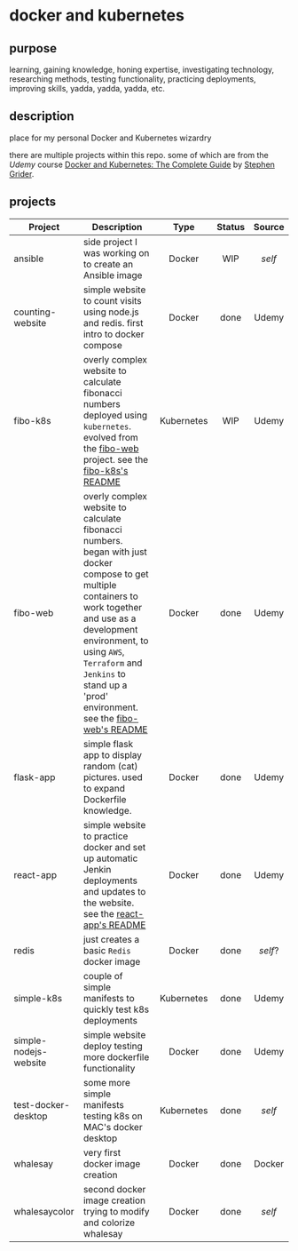 # docker and kubernetes

## purpose

learning, gaining knowledge, honing expertise, investigating technology,
researching methods, testing functionality, practicing deployments,
improving skills, yadda, yadda, yadda, etc.

## description

place for my personal Docker and Kubernetes wizardry

there are multiple projects within this repo.
some of which are from the *Udemy* course [Docker and Kubernetes: The Complete Guide](https://www.udemy.com/course/docker-and-kubernetes-the-complete-guide)
by [Stephen Grider](https://www.udemy.com/user/sgslo/).

## projects

| Project | Description | Type | Status | Source |
|---------|-------------|:----:|:------:|:------:|
| ansible | side project I was working on to create an Ansible image | Docker | WIP | *self* |
| counting-website | simple website to count visits using node.js and redis. first intro to docker compose | Docker | done | Udemy |
| fibo-k8s | overly complex website to calculate fibonacci numbers deployed using `kubernetes`. evolved from the [fibo-web](fibo-web) project. see the [fibo-k8s's README](fibo-k8s/README.md) | Kubernetes | WIP | Udemy |
| fibo-web | overly complex website to calculate fibonacci numbers. began with just docker compose to get multiple containers to work together and use as a development environment, to using `AWS`, `Terraform` and `Jenkins` to stand up a 'prod' environment. see the [fibo-web's README](fibo-web/README.md) | Docker | done | Udemy |
| flask-app | simple flask app to display random (cat) pictures. used to expand Dockerfile knowledge. | Docker | done | Udemy |
| react-app | simple website to practice docker and set up automatic Jenkin deployments and updates to the website. see the [react-app's README](react-app/README.md) | Docker | done | Udemy |
| redis | just creates a basic `Redis` docker image | Docker | done | *self*? |
| simple-k8s | couple of simple manifests to quickly test k8s deployments | Kubernetes | done | Udemy |
| simple-nodejs-website | simple website deploy testing more dockerfile functionality | Docker | done | Udemy |
| test-docker-desktop | some more simple manifests testing k8s on MAC's docker desktop | Kubernetes | done | *self* |
| whalesay | very first docker image creation | Docker | done | Docker |
| whalesaycolor | second docker image creation trying to modify and colorize whalesay | Docker | done | *self* |
